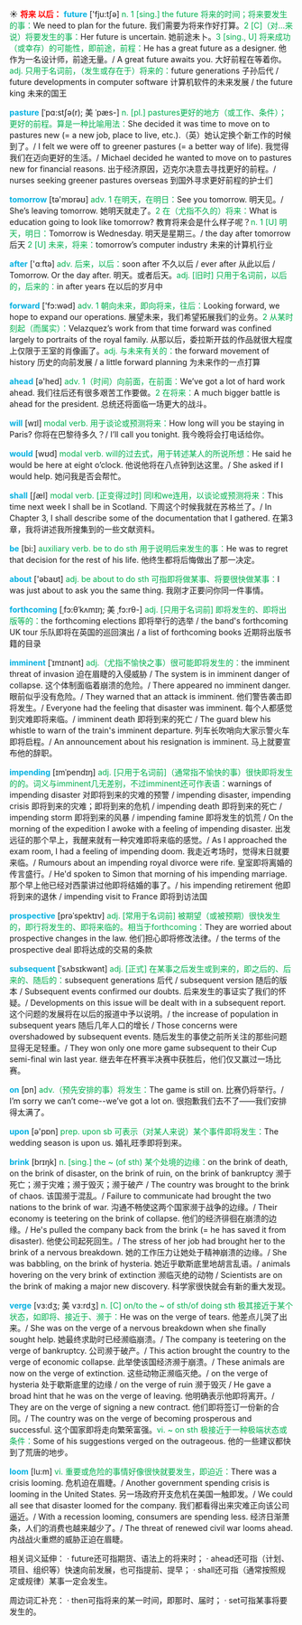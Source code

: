☀ <font color="red">**将来 以后：**</font>
<font color="sky blue">**future**</font> ['fju:tʃə] 
<font color="#00b050">n. 1 [sing.] the future 将来的时间；将来要发生的事：</font>We need to plan for the future. 我们需要为将来作好打算。<font color="#00b050">2 [C]（对…来说）将要发生的事：</font>Her future is uncertain. 她前途未卜。<font color="#00b050">3 [sing., U] 将来成功（或幸存）的可能性，即前途，前程：</font>He has a great future as a designer. 他作为一名设计师，前途无量。/ A great future awaits you. 大好前程在等着你。<font color="#00b050">adj. 只用于名词前，（发生或存在于）将来的：</font>future generations 子孙后代 / future developments in computer software 计算机软件的未来发展 / the future king 未来的国王
           
<font color="sky blue">**pasture**</font> [ˈpɑ:stʃə(r); 美 ˈpæs-]
<font color="#00b050">n. [pl.] pastures更好的地方（或工作、条件）；更好的前程。算是一种比喻用法：</font>She decided it was time to move on to pastures new (= a new job, place to live, etc.).（英）她认定换个新工作的时候到了。/ I felt we were off to greener pastures (= a better way of life). 我觉得我们在迈向更好的生活。/ Michael decided he wanted to move on to pastures new for financial reasons. 出于经济原因，迈克尔决意去寻找更好的前程。/ nurses seeking greener pastures overseas 到国外寻求更好前程的护士们

<font color="sky blue">**tomorrow**</font> [tə'mɒrəʊ] 
<font color="#00b050">adv. 1 在明天，在明日：</font>See you tomorrow. 明天见。/ She’s leaving tomorrow. 她明天就走了。<font color="#00b050">2 在（尤指不久的）将来：</font>What is education going to look like tomorrow? 教育将来会是什么样子呢？<font color="#00b050">n. 1 [U] 明天，明日：</font>Tomorrow is Wednesday. 明天是星期三。/ the day after tomorrow 后天 <font color="#00b050">2 [U] 未来，将来：</font>tomorrow’s computer industry 未来的计算机行业

<font color="sky blue">**after**</font> ['ɑːftə] 
<font color="#00b050">adv. 后来，以后：</font>soon after 不久以后 / ever after 从此以后 / Tomorrow. Or the day after. 明天。或者后天。<font color="#00b050">adj. [旧时] 只用于名词前，以后的，后来的：</font>in after years 在以后的岁月中

<font color="sky blue">**forward**</font> ['fɔ:wəd] 
<font color="#00b050">adv. 1 朝向未来，即向将来，往后：</font>Looking forward, we hope to expand our operations. 展望未来，我们希望拓展我们的业务。<font color="#00b050">2 从某时刻起（而属实）：</font>Velazquez’s work from that time forward was confined largely to portraits of the royal family. 从那以后，委拉斯开兹的作品就很大程度上仅限于王室的肖像画了。<font color="#00b050">adj. 与未来有关的：</font>the forward movement of history 历史的向前发展 / a little forward planning 为未来作的一点打算

<font color="sky blue">**ahead**</font> [ə'hed] 
<font color="#00b050">adv. 1（时间）向前面，在前面：</font>We’ve got a lot of hard work ahead. 我们往后还有很多艰苦工作要做。<font color="#00b050">2 在将来：</font>A much bigger battle is ahead for the president. 总统还将面临一场更大的战斗。

<font color="sky blue">**will**</font> [wɪl] 
<font color="#00b050">modal verb. 用于谈论或预测将来：</font>How long will you be staying in Paris? 你将在巴黎待多久？/ I’ll call you tonight. 我今晚将会打电话给你。

<font color="sky blue">**would**</font> [wʊd] 
<font color="#00b050">modal verb. will的过去式，用于转述某人的所说所想：</font>He said he would be here at eight o’clock. 他说他将在八点钟到达这里。/ She asked if I would help. 她问我是否会帮忙。

<font color="sky blue">**shall**</font> [ʃæl] 
<font color="#00b050">modal verb. [正变得过时] 同I和we连用，以谈论或预测将来：</font>This time next week I shall be in Scotland. 下周这个时候我就在苏格兰了。/ In Chapter 3, I shall describe some of the documentation that I gathered. 在第3章，我将讲述我所搜集到的一些文献资料。

<font color="sky blue">**be**</font> [bi:] 
<font color="#00b050">auxiliary verb. be to do sth 用于说明后来发生的事：</font>He was to regret that decision for the rest of his life. 他终生都将后悔做出了那一决定。

<font color="sky blue">**about**</font> ['əbaʊt] 
<font color="#00b050">adj. be about to do sth 可指即将做某事、将要很快做某事：</font>I was just about to ask you the same thing. 我刚才正要问你同一件事情。
           
<font color="sky blue">**forthcoming**</font> [ˌfɔ:θˈkʌmɪŋ; 美 ˌfɔ:rθ-]
<font color="#00b050">adj. [只用于名词前] 即将发生的、即将出版等的：</font>the forthcoming elections 即将举行的选举 / the band's forthcoming UK tour 乐队即将在英国的巡回演出 / a list of forthcoming books 近期将出版书籍的目录
           
<font color="sky blue">**imminent**</font> [ˈɪmɪnənt]
<font color="#00b050">adj.（尤指不愉快之事）很可能即将发生的：</font>the imminent threat of invasion 迫在眉睫的入侵威胁 / The system is in imminent danger of collapse. 这个体制面临着崩溃的危险。/ There appeared no imminent danger. 眼前似乎没有危险。/ They warned that an attack is imminent. 他们警告袭击即将发生。/ Everyone had the feeling that disaster was imminent. 每个人都感觉到灾难即将来临。/ imminent death 即将到来的死亡 / The guard blew his whistle to warn of the train's imminent departure. 列车长吹哨向大家示警火车即将启程。/ An announcement about his resignation is imminent. 马上就要宣布他的辞职。

<font color="sky blue">**impending**</font> [ɪmˈpendɪŋ]
<font color="#00b050">adj. [只用于名词前]（通常指不愉快的事）很快即将发生的的。词义与imminent几无差别，不过imminent还可作表语：</font>warnings of impending disaster 对即将到来的灾难的预警 / impending disaster, impending crisis 即将到来的灾难；即将到来的危机 / impending death 即将到来的死亡 / impending storm 即将到来的风暴 / impending famine 即将发生的饥荒 / On the morning of the expedition I awoke with a feeling of impending disaster. 出发远征的那个早上，我醒来就有一种灾难即将来临的感觉。/ As I approached the exam room, I had a feeling of impending doom. 我走近考场时，觉得末日就要来临。/ Rumours about an impending royal divorce were rife. 皇室即将离婚的传言盛行。/ He'd spoken to Simon that morning of his impending marriage. 那个早上他已经对西蒙讲过他即将结婚的事了。/ his impending retirement 他即将到来的退休 / impending visit to France 即将到访法国
           
<font color="sky blue">**prospective**</font> [prəˈspektɪv]
<font color="#00b050">adj. [常用于名词前] 被期望（或被预期）很快发生的，即行将发生的、即将来临的。相当于forthcoming：</font>They are worried about prospective changes in the law. 他们担心即将修改法律。/ the terms of the prospective deal 即将达成的交易的条款
           
<font color="sky blue">**subsequent**</font> [ˈsʌbsɪkwənt]
<font color="#00b050">adj. [正式] 在某事之后发生或到来的，即之后的、后来的、随后的：</font>subsequent generations 后代 / subsequent version 随后的版本 / Subsequent events confirmed our doubts. 后来发生的事证实了我们的怀疑。/ Developments on this issue will be dealt with in a subsequent report. 这个问题的发展将在以后的报道中予以说明。/ the increase of population in subsequent years 随后几年人口的增长 / Those concerns were overshadowed by subsequent events. 随后发生的事使之前所关注的那些问题显得无足轻重。/ They won only one more game subsequent to their Cup semi-final win last year. 继去年在杯赛半决赛中获胜后，他们仅又赢过一场比赛。

<font color="sky blue">**on**</font> [ɒn] 
<font color="#00b050">adv.（预先安排的事）将发生：</font>The game is still on. 比赛仍将举行。/ I’m sorry we can’t come--we’ve got a lot on. 很抱歉我们去不了——我们安排得太满了。

<font color="sky blue">**upon**</font> [ə'pɒn] 
<font color="#00b050">prep. upon sb 可表示（对某人来说）某个事件即将发生：</font>The wedding season is upon us. 婚礼旺季即将到来。
           
<font color="sky blue">**brink**</font> [brɪŋk]
<font color="#00b050">n. [sing.] the ~ (of sth) 某个处境的边缘：</font>on the brink of death, on the brink of disaster, on the brink of ruin, on the brink of bankruptcy 濒于死亡；濒于灾难；濒于毁灭；濒于破产 / The country was brought to the brink of chaos. 该国濒于混乱。/ Failure to communicate had brought the two nations to the brink of war. 沟通不畅使这两个国家濒于战争的边缘。/ Their economy is teetering on the brink of collapse. 他们的经济徘徊在崩溃的边缘。/ He's pulled the company back from the brink (= he has saved it from disaster). 他使公司起死回生。/ The stress of her job had brought her to the brink of a nervous breakdown. 她的工作压力让她处于精神崩溃的边缘。/ She was babbling, on the brink of hysteria. 她近乎歇斯底里地胡言乱语。/ animals hovering on the very brink of extinction 濒临灭绝的动物 / Scientists are on the brink of making a major new discovery. 科学家很快就会有新的重大发现。           

<font color="sky blue">**verge**</font> [vɜ:dʒ; 美 vɜ:rdʒ]
<font color="#00b050">n. [C] on/to the ~ of sth/of doing sth 极其接近于某个状态，如即将、接近于、濒于：</font>He was on the verge of tears. 他差点儿哭了出来。/ She was on the verge of a nervous breakdown when she finally sought help. 她最终求助时已经濒临崩溃。/ The company is teetering on the verge of bankruptcy. 公司濒于破产。/ This action brought the country to the verge of economic collapse. 此举使该国经济濒于崩溃。/ These animals are now on the verge of extinction. 这些动物正濒临灭绝。/ on the verge of hysteria 处于歇斯底里的边缘 / on the verge of ruin 濒于毁灭 / He gave a broad hint that he was on the verge of leaving. 他明确表示他即将离开。/ They are on the verge of signing a new contract. 他们即将签订一份新的合同。/ The country was on the verge of becoming prosperous and successful. 这个国家即将走向繁荣富强。<font color="#00b050">vi. ~ on sth 极接近于一种极端状态或条件：</font>Some of his suggestions verged on the outrageous. 他的一些建议都快到了荒唐的地步。
           
<font color="sky blue">**loom**</font> [lu:m]
<font color="#00b050">vi. 重要或危险的事情好像很快就要发生，即迫近：</font>There was a crisis looming. 危机迫在眉睫。/ Another government spending crisis is looming in the United States. 另一场政府开支危机在美国一触即发。/ We could all see that disaster loomed for the company. 我们都看得出来灾难正向该公司逼近。/ With a recession looming, consumers are spending less. 经济日渐萧条，人们的消费也越来越少了。/ The threat of renewed civil war looms ahead. 内战战火重燃的威胁正迫在眉睫。

相关词义延伸：
· future还可指期货、语法上的将来时；
· ahead还可指（计划、项目、组织等）快速向前发展，也可指提前、提早；
· shall还可指（通常按照规定或规律）某事一定会发生。

周边词汇补充：
· then可指将来的某一时间，即那时、届时；
· set可指某事将要发生的。


